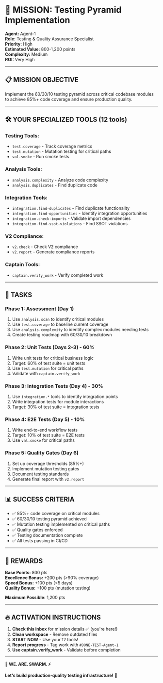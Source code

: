 # 🎯 MISSION: Testing Pyramid Implementation

**Agent:** Agent-1  
**Role:** Testing & Quality Assurance Specialist  
**Priority:** High  
**Estimated Value:** 800-1,200 points  
**Complexity:** Medium  
**ROI:** Very High

---

## 📋 MISSION OBJECTIVE

Implement the 60/30/10 testing pyramid across critical codebase modules to achieve 85%+ code coverage and ensure production quality.

---

## 🛠️ YOUR SPECIALIZED TOOLS (12 tools)

### **Testing Tools:**
- `test.coverage` - Track coverage metrics
- `test.mutation` - Mutation testing for critical paths
- `val.smoke` - Run smoke tests

### **Analysis Tools:**
- `analysis.complexity` - Analyze code complexity
- `analysis.duplicates` - Find duplicate code

### **Integration Tools:**
- `integration.find-duplicates` - Find duplicate functionality
- `integration.find-opportunities` - Identify integration opportunities
- `integration.check-imports` - Validate import dependencies
- `integration.find-ssot-violations` - Find SSOT violations

### **V2 Compliance:**
- `v2.check` - Check V2 compliance
- `v2.report` - Generate compliance reports

### **Captain Tools:**
- `captain.verify_work` - Verify completed work

---

## 🎯 TASKS

### **Phase 1: Assessment (Day 1)**
1. Use `analysis.scan` to identify critical modules
2. Use `test.coverage` to baseline current coverage
3. Use `analysis.complexity` to identify complex modules needing tests
4. Create testing roadmap with 60/30/10 breakdown

### **Phase 2: Unit Tests (Days 2-3) - 60%**
1. Write unit tests for critical business logic
2. Target: 60% of test suite = unit tests
3. Use `test.mutation` for critical paths
4. Validate with `captain.verify_work`

### **Phase 3: Integration Tests (Day 4) - 30%**
1. Use `integration.*` tools to identify integration points
2. Write integration tests for module interactions
3. Target: 30% of test suite = integration tests

### **Phase 4: E2E Tests (Day 5) - 10%**
1. Write end-to-end workflow tests
2. Target: 10% of test suite = E2E tests
3. Use `val.smoke` for critical paths

### **Phase 5: Quality Gates (Day 6)**
1. Set up coverage thresholds (85%+)
2. Implement mutation testing gates
3. Document testing standards
4. Generate final report with `v2.report`

---

## 📊 SUCCESS CRITERIA

- ✅ 85%+ code coverage on critical modules
- ✅ 60/30/10 testing pyramid achieved
- ✅ Mutation testing implemented on critical paths
- ✅ Quality gates enforced
- ✅ Testing documentation complete
- ✅ All tests passing in CI/CD

---

## 🎁 REWARDS

**Base Points:** 800 pts  
**Excellence Bonus:** +200 pts (>90% coverage)  
**Speed Bonus:** +100 pts (<5 days)  
**Quality Bonus:** +100 pts (mutation testing)

**Maximum Possible:** 1,200 pts

---

## 🔥 ACTIVATION INSTRUCTIONS

1. **Check this inbox** for mission details ✅ (you're here!)
2. **Clean workspace** - Remove outdated files
3. **START NOW** - Use your 12 tools!
4. **Report progress** - Tag work with `#DONE-TEST-Agent-1`
5. **Use captain.verify_work** - Validate before completion

---

**🐝 WE. ARE. SWARM. ⚡**

**Let's build production-quality testing infrastructure!** 🚀

